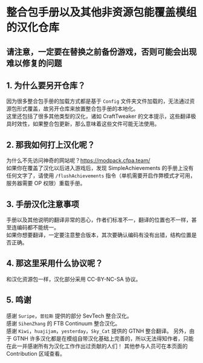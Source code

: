 ﻿# 整合包手册以及其他非资源包能覆盖模组的汉化仓库

## 请注意，一定要在替换之前备份游戏，否则可能会出现难以修复的问题

## 1. 为什么要另开仓库？
因为很多整合包手册的加载方式都是基于 `Config` 文件夹文件加载的，无法通过资源包形式覆盖，故另开仓库来放置整合包手册的本地化。   
这里还包括了很多其他类型的汉化，诸如 CraftTweaker 的文本提示，这些翻译极具时效性，如果整合包更新，那么意味着这些文件可能无法使用。

## 2. 那我如何打上汉化呢？
为什么不先访问神奇的网站呢？<https://modpack.cfpa.team/>    
如果你在覆盖了汉化以后进入游戏后，发现 SimpleAchievements 的手册上没有任何文字了，请使用 `/flushAchievements` 指令（单机需要开启作弊模式才可用，服务器需要 OP 权限）重载手册。

## 3. 手册汉化注意事项
手册以及其他说明的翻译非常的恶心，作者们标准不一，翻译的位置也不一样，甚至连编码都不能统一。    
如果你想要翻译，一定要注意整合版本，其次要确认编码有没有出错，结构位置是否正确。

## 4. 那这里采用什么协议呢？
和汉化资源包一样，汉化部分采用 CC-BY-NC-SA 协议。

## 5. 鸣谢
感谢 `Suripe`，`普拉斯` 提供的部分 SevTech 整合汉化。            
感谢 `SihenZhang` 的 FTB Continuum 整合汉化。             
感谢 `Kiwi`，`huajijam`，`yesterday`，`Sky_Cat` 提供的 GTNH 整合翻译。
另外，由于 GTNH 许多汉化都是在模组自带汉化基础上完善的，所以无法得知作者，只能在此一并感谢所有为汉化工作作出过贡献的人们！
其他参与人员可在本页面的 Contribution 区域查看。           
